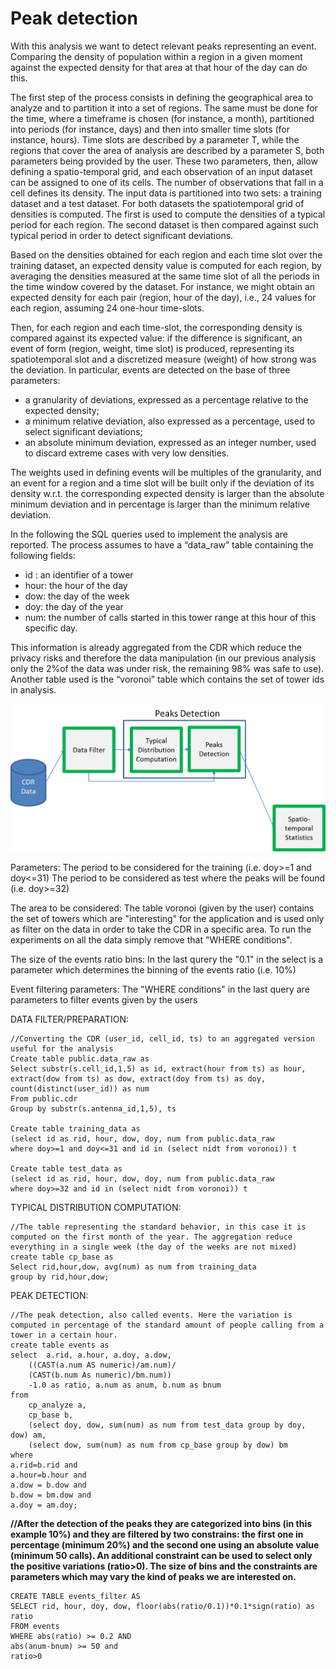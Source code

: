 Peak detection
==============

With this analysis we want to detect relevant peaks representing an event. Comparing the density of population within a region in a given moment against the expected density for that area at that hour of the day can do this. 

The first step of the process consists in defining the geographical area to analyze and to partition it into a set of regions. The same must be done for the time, where a timeframe is chosen (for instance, a month), partitioned into periods (for instance, days) and then into smaller time slots (for instance, hours). Time slots are described by a parameter T, while the regions that cover the area of analysis are described by a parameter S, both parameters being provided by the user. These two parameters, then, allow defining a spatio-temporal grid, and each observation of an input dataset can be assigned to one of its cells. The number of observations that fall in a cell defines its density. The input data is partitioned into two sets: a training dataset and a test dataset. For both datasets the spatiotemporal grid of densities is computed. The first is used to compute the densities of a typical period for each region. The second dataset is then compared against such typical period in order to detect significant deviations.

Based on the densities obtained for each region and each time slot over the training dataset, an expected density value is computed for each region, by averaging the densities measured at the same time slot of all the periods in the time window covered by the dataset. For instance, we might obtain an expected density for each pair (region, hour of the day), i.e., 24 values for each region, assuming 24 one-hour time-slots. 

Then, for each region and each time-slot, the corresponding density is compared against its expected value: if the difference is significant, an event of form (region, weight, time slot) is produced, representing its spatiotemporal slot and a discretized measure (weight) of how strong was the deviation. In particular, events are detected on the base of three parameters:
* a granularity of deviations, expressed as a percentage relative to the expected density; 
* a minimum relative deviation, also expressed as a percentage, used to select significant deviations; 
* an absolute minimum deviation, expressed as an integer number, used to discard extreme cases with very low densities. 

The weights used in defining events will be multiples of the granularity, and an event for a region and a time slot will be built only if the deviation of its density w.r.t. the corresponding expected density is larger than the absolute minimum deviation and in percentage is larger than the minimum relative deviation.

In the following the SQL queries used to implement the analysis are reported. The process assumes to have a “data_raw” table containing the following fields:
* id : an identifier of a tower 
* hour: the hour of the day 
* dow: the day of the week 
* doy: the day of the year
* num: the number of calls started in this tower range at this hour of this specific day.

This information is already aggregated from the CDR which reduce the privacy risks and therefore the data manipulation (in our previous analysis only the 2%of the data was under risk, the remaining 98% was safe to use). Another table used is the “voronoi” table which contains the set of tower ids in analysis.

![Image](/docs/PeakDetectionCentralized.png)

Parameters:
The period to be considered for the training (i.e. doy>=1 and doy<=31)
The period to be considered as test where the peaks will be found (i.e. doy>=32)

The area to be considered: The table voronoi (given by the user) contains the set of towers which are "interesting" for the application and is used only as filter on the data in order to take the CDR in a specific area. To run the experiments on all the data simply remove that "WHERE conditions".

The size of the events ratio bins: In the last qurery the "0.1" in the select is a parameter which determines the binning of the events ratio (i.e. 10%)

Event filtering parameters: The "WHERE conditions" in the last query are parameters to filter events given by the users


DATA FILTER/PREPARATION:

    //Converting the CDR (user_id, cell_id, ts) to an aggregated version useful for the analysis
    Create table public.data_raw as
    Select substr(s.cell_id,1,5) as id, extract(hour from ts) as hour, extract(dow from ts) as dow, extract(doy from ts) as doy, count(distinct(user_id)) as num
    From public.cdr
    Group by substr(s.antenna_id,1,5), ts

    Create table training_data as 
    (select id as rid, hour, dow, doy, num from public.data_raw 
    where doy>=1 and doy<=31 and id in (select nidt from voronoi)) t

    Create table test_data as 
    (select id as rid, hour, dow, doy, num from public.data_raw 
    where doy>=32 and id in (select nidt from voronoi)) t

TYPICAL DISTRIBUTION COMPUTATION:

    //The table representing the standard behavior, in this case it is computed on the first month of the year. The aggregation reduce everything in a single week (the day of the weeks are not mixed)
    create table cp_base as
    Select rid,hour,dow, avg(num) as num from training_data
    group by rid,hour,dow;


PEAK DETECTION:

    //The peak detection, also called events. Here the variation is computed in percentage of the standard amount of people calling from a tower in a certain hour.
    create table events as
    select  a.rid, a.hour, a.doy, a.dow, 
        ((CAST(a.num AS numeric)/am.num)/
        (CAST(b.num As numeric)/bm.num))
        -1.0 as ratio, a.num as anum, b.num as bnum
    from 
        cp_analyze a, 
        cp_base b, 
        (select doy, dow, sum(num) as num from test_data group by doy, dow) am,
        (select dow, sum(num) as num from cp_base group by dow) bm
    where 
    a.rid=b.rid and 
    a.hour=b.hour and 
    a.dow = b.dow and
    b.dow = bm.dow and
    a.doy = am.doy;

**//After the detection of the peaks they are categorized into bins (in this example 10%) and they are filtered by two constrains: the first one in percentage (minimum 20%) and the second one using an absolute value (minimum 50 calls). An additional constraint can be used to select only the positive variations (ratio>0). The size of bins and the constraints are parameters which may vary the kind of peaks we are interested on.**

    CREATE TABLE events_filter AS
    SELECT rid, hour, doy, dow, floor(abs(ratio/0.1))*0.1*sign(ratio) as ratio 
    FROM events
    WHERE abs(ratio) >= 0.2 AND
    abs(anum-bnum) >= 50 and 
    ratio>0
